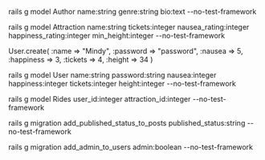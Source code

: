 rails g model Author name:string genre:string bio:text --no-test-framework

rails g model Attraction name:string tickets:integer nausea_rating:integer happiness_rating:integer min_height:integer --no-test-framework

User.create(
      :name => "Mindy",
      :password => "password",
      :nausea => 5,
      :happiness => 3,
      :tickets => 4,
      :height => 34
    )

rails g model User name:string password:string nausea:integer happiness:integer tickets:integer height:integer --no-test-framework

rails g model Rides user_id:integer attraction_id:integer --no-test-framework 

rails g migration add_published_status_to_posts published_status:string --no-test-framework

rails g migration add_admin_to_users admin:boolean --no-test-framework